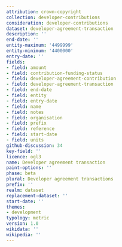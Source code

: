 ```yaml
---
attribution: crown-copyright
collection: developer-contributions
consideration: developer-contributions
dataset: developer-agreement-transaction
description: ''
end-date: ''
entity-maximum: '4499999'
entity-minimum: '4400000'
entry-date: ''
fields:
- field: amount
- field: contribution-funding-status
- field: developer-agreement-contribution
- field: developer-agreement-transaction
- field: end-date
- field: entity
- field: entry-date
- field: name
- field: notes
- field: organisation
- field: prefix
- field: reference
- field: start-date
- field: units
github-discussion: 34
key-field: ''
licence: ogl3
name: Developer agreement transaction
paint-options: ''
phase: beta
plural: Developer agreement transactions
prefix: ''
realm: dataset
replacement-dataset: ''
start-date: ''
themes:
- development
typology: metric
version: 1.0
wikidata: ''
wikipedia: ''
---
```

